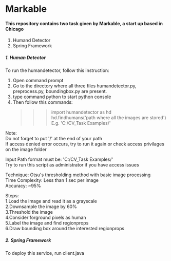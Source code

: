 # Markable

#### This repository contains two task given by Markable, a start up based in Chicago
1. Humand Detector
2. Spring Framework

##### 1. Human Detector
To run the humandetector, follow this instruction:

1. Open command prompt
2. Go to the directory where all three files humandetector.py, preprocess.py, boundingbox.py are present.
2. type command python to start python console
3. Then follow this commands:    
    >>> import humandetector as hd    
    >>> hd.findhumans('path where all the images are stored')    
        E.g. 'C:/CV_Task Examples/'    

Note:    
Do not forget to put '/' at the end of your path    
If access denied error occurs, try to run it again or check access privilages on the image folder

Input Path format must be: 'C:/CV_Task Examples/'    
Try to run this script as administrator if you have access issues  

Technique: Otsu's thresholding method with basic image processing    
Time Complexity: Less than 1 sec per image    
Accuracy: ~95%

Steps:    
1.Load the image and read it as a grayscale    
2.Downsample the image by 60%   
3.Threshold the image    
4.Consider forground pixels as human    
5.Label the image and find regionprops    
6.Draw bounding box around the interested regionprops    


##### 2. Spring Framework
To deploy this service, run client.java
